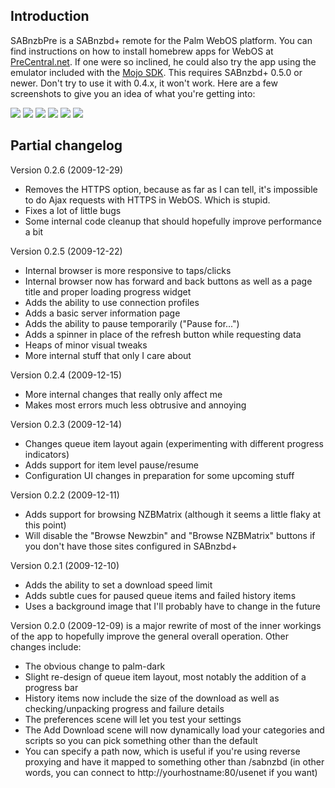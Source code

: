 Introduction
------------

SABnzbPre is a SABnzbd+ remote for the Palm WebOS platform. You can find instructions on how to install homebrew apps for WebOS at [PreCentral.net](http://www.precentral.net/how-to-install-homebrew-apps). If one were so inclined, he could also try the app using the emulator included with the [Mojo SDK](http://developer.palm.com/index.php?option=com_ajaxregister&view=register&sdkdownload). This requires SABnzbd+ 0.5.0 or newer. Don't try to use it with 0.4.x, it won't work. Here are a few screenshots to give you an idea of what you're getting into:

![](http://dl.dropbox.com/u/282415/SABnzbPre/0.2.5-queue.png) ![](http://dl.dropbox.com/u/282415/SABnzbPre/0.2.5-history.png) ![](http://dl.dropbox.com/u/282415/SABnzbPre/0.2.5-add-nzb.png)
![](http://dl.dropbox.com/u/282415/SABnzbPre/0.2.5-nzb-browser.png) ![](http://dl.dropbox.com/u/282415/SABnzbPre/0.2.5-connections.png) ![](http://dl.dropbox.com/u/282415/SABnzbPre/0.2.5-server-info.png)

Partial changelog
-----------------

Version 0.2.6 (2009-12-29)
+ 	Removes the HTTPS option, because as far as I can tell, it's impossible to do Ajax requests with HTTPS in WebOS. Which is stupid.
+ 	Fixes a lot of little bugs
+ 	Some internal code cleanup that should hopefully improve performance a bit

Version 0.2.5 (2009-12-22)
+ 	Internal browser is more responsive to taps/clicks 
+ 	Internal browser now has forward and back buttons as well as a page title and proper loading progress widget
+ 	Adds the ability to use connection profiles  
+ 	Adds a basic server information page
+ 	Adds the ability to pause temporarily ("Pause for...")
+ 	Adds a spinner in place of the refresh button while requesting data
+ 	Heaps of minor visual tweaks
+ 	More internal stuff that only I care about

Version 0.2.4 (2009-12-15)
+ 	More internal changes that really only affect me
+ 	Makes most errors much less obtrusive and annoying

Version 0.2.3 (2009-12-14)
+ 	Changes queue item layout again (experimenting with different progress indicators)
+ 	Adds support for item level pause/resume
+ 	Configuration UI changes in preparation for some upcoming stuff

Version 0.2.2 (2009-12-11)
+ 	Adds support for browsing NZBMatrix (although it seems a little flaky at this point)
+ 	Will disable the "Browse Newzbin" and "Browse NZBMatrix" buttons if you don't have those sites configured in SABnzbd+

Version 0.2.1 (2009-12-10)
+ 	Adds the ability to set a download speed limit
+ 	Adds subtle cues for paused queue items and failed history items
+ 	Uses a background image that I'll probably have to change in the future

Version 0.2.0 (2009-12-09) is a major rewrite of most of the inner workings of the app to hopefully improve the general overall operation. Other changes include:
+ 	The obvious change to palm-dark
+ 	Slight re-design of queue item layout, most notably the addition of a progress bar
+ 	History items now include the size of the download as well as checking/unpacking progress and failure details
+ 	The preferences scene will let you test your settings
+ 	The Add Download scene will now dynamically load your categories and scripts so you can pick something other than the default
+ 	You can specify a path now, which is useful if you're using reverse proxying and have it mapped to something other than /sabnzbd (in other words, you can connect to http://yourhostname:80/usenet if you want)
